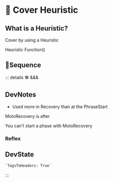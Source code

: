 
# 🔻 <via>Cover Heuristic</via>

## What is a Heuristic?

Cover by using a Heuristic

Heuristic Function()

## 🔻<via>Sequence</via>

::: details 🛠 <dev>&&&</dev>

## DevNotes

- Used more in Recovery than at the PhraseStart

MotoRecovery is after

You can't start a phase with MotoRecovery

### Reflex

## DevState

```py
`TagsToHeaders: True`
```

:::
